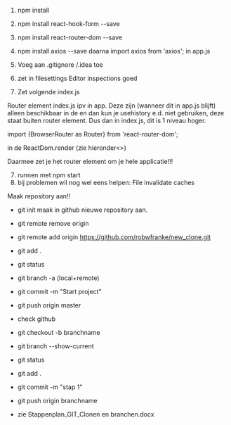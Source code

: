 1.    npm install
2.    npm install react-hook-form --save
3.    npm install react-router-dom --save 
4.    npm install axios --save
      daarna import axios from 'axios'; in app.js
      
5.    Voeg aan .gitignore /.idea toe
6.    zet in filesettings Editor inspections goed
7.    Zet volgende index.js

Router element index.js ipv in app. Deze zijn (wanneer dit in app.js blijft) alleen beschikbaar in de
<Router></Router>
en dan kun je usehistory e.d. niet gebruiken, deze staat buiten router element. Dus dan in index.js,
dit is 1 niveau hoger.

import {BrowserRouter as Router} from 'react-router-dom';

in de ReactDom.render (zie hieronder<>)

<Router>
          <App/>
</Router>

Daarmee zet je het router element om je hele applicatie!!!




7.   runnen met npm start
8.  bij problemen wil nog wel eens helpen: File invalidate caches

Maak repository aan!!

- git init
  maak in github nieuwe repository aan.

- git remote remove origin
- git remote add origin https://github.com/robwfranke/new_clone.git
- git add .
- git status
- git branch -a (local+remote)
- git commit -m "Start project"
- git push origin master
- check github
- git checkout -b branchname

- git branch --show-current

- git status
- git add .
- git commit -m "stap 1"
- git push origin branchname
- zie Stappenplan_GIT_Clonen en branchen.docx